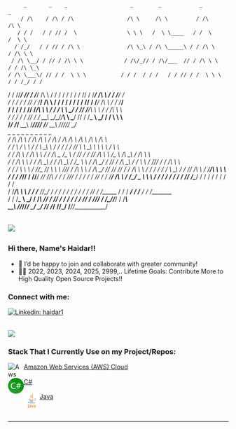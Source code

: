  

         _       _    _                    _        _            _                   _                                 
        / /\    / /\ / /\                 /\ \     /\ \         / /\                /\ \                               
       / / /   / / // /  \                \ \ \   /  \ \____   / /  \              /  \ \                              
      / /_/   / / // / /\ \               /\ \_\ / /\ \_____\ / / /\ \            / /\ \ \                             
     / /\ \__/ / // / /\ \ \             / /\/_// / /\/___  // / /\ \ \          / / /\ \_\                            
    / /\ \___\/ // / /  \ \ \           / / /  / / /   / / // / /  \ \ \        / / /_/ / /                            
   / / /\/___/ // / /___/ /\ \         / / /  / / /   / / // / /___/ /\ \      / / /__\/ /                             
  / / /   / / // / /_____/ /\ \       / / /  / / /   / / // / /_____/ /\ \    / / /_____/                              
 / / /   / / // /_________/\ \ \  ___/ / /__ \ \ \__/ / // /_________/\ \ \  / / /\ \ \                                
/ / /   / / // / /_       __\ \_\/\__\/_/___\ \ \___\/ // / /_       __\ \_\/ / /  \ \ \                               
\/_/    \/_/ \_\___\     /____/_/\/_________/  \/_____/ \_\___\     /____/_/\/_/    \_\/                               
         _                   _           _          _            _       _    _          _          _           _      
        / /\                /\ \        / /\       /\ \         / /\    / /\ /\ \       /\ \       /\ \       /\ \     
       / /  \              /  \ \      / /  \      \_\ \       / / /   / / //  \ \      \_\ \      \ \ \     /  \ \    
      / / /\ \            / /\ \ \    / / /\ \__   /\__ \     / /_/   / / // /\ \ \     /\__ \     /\ \_\   / /\ \ \   
     / / /\ \ \          / / /\ \_\  / / /\ \___\ / /_ \ \   / /\ \__/ / // / /\ \_\   / /_ \ \   / /\/_/  / / /\ \ \  
    / / /  \ \ \        / /_/_ \/_/  \ \ \ \/___// / /\ \ \ / /\ \___\/ // /_/_ \/_/  / / /\ \ \ / / /    / / /  \ \_\ 
   / / /___/ /\ \      / /____/\      \ \ \     / / /  \/_// / /\/___/ // /____/\    / / /  \/_// / /    / / /    \/_/ 
  / / /_____/ /\ \    / /\____\/  _    \ \ \   / / /      / / /   / / // /\____\/   / / /      / / /    / / /          
 / /_________/\ \ \  / / /______ /_/\__/ / /  / / /      / / /   / / // / /______  / / /   ___/ / /__  / / /________   
/ / /_       __\ \_\/ / /_______\\ \/___/ /  /_/ /      / / /   / / // / /_______\/_/ /   /\__\/_/___\/ / /_________\  
\_\___\     /____/_/\/__________/ \_____\/   \_\/       \/_/    \/_/ \/__________/\_\/    \/_________/\/____________/  
                                                                                                                       


## ![](https://komarev.com/ghpvc/?username=haidargit&color=blue&label=Profile+View)
### Hi there, Name's Haidar!!

- 👯 I’d be happy to join and collaborate with greater community!
- 👏🏼 2022, 2023, 2024, 2025, 2999,.. Lifetime Goals: Contribute More to High Quality Open Source Projects!!

### Connect with me:

[![Linkedin: haidar1](https://img.shields.io/badge/-haidar1-blue?style=flat-square&logo=Linkedin&logoColor=white&link=https://www.linkedin.com/in/haidar1/)](https://www.linkedin.com/in/haidar1/)

<br /> 

<img align="center" src="https://github-readme-stats.vercel.app/api/top-langs/?username=haidargit&theme=light&hide_langs_below=1" />

### Stack That I Currently Use on my Project/Repos:
[<img align="left" alt="Aws" width="36px" src="https://avatars.githubusercontent.com/u/2232217?s=200&v=4" />Amazon Web Services (AWS) Cloud <br/><br/>][aws]
[<img align="left" alt="C#" width="36px" src="https://raw.githubusercontent.com/github/explore/80688e429a7d4ef2fca1e82350fe8e3517d3494d/topics/csharp/csharp.png" />C# <br/><br/>][C#]
[<img align="left" alt="Java" width="36px" src="https://raw.githubusercontent.com/github/explore/5b3600551e122a3277c2c5368af2ad5725ffa9a1/topics/java/java.png" />Java <br/><br/>][Java]
<br />

---

[linkedin]: https://linkedin.com/in/haidar1
[aws]: https://aws.amazon.com/
[C#]: https://docs.microsoft.com/en-us/dotnet/csharp/tour-of-csharp/
[Java]: https://www.learnjavaonline.org/
